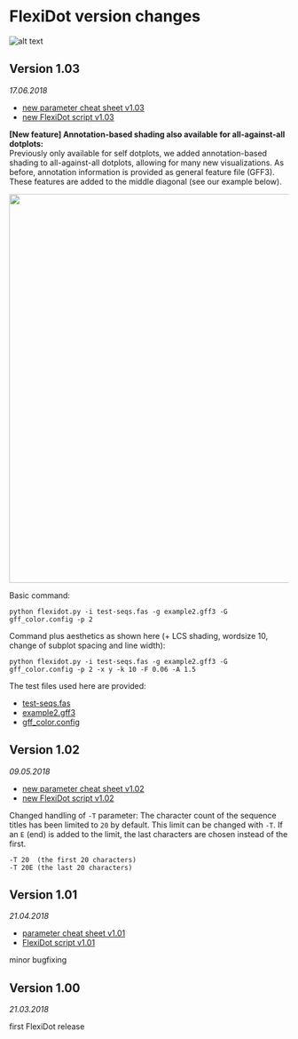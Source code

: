 # FlexiDot version changes

![alt text](https://github.com/molbio-dresden/flexidot/blob/master/images/Selfdotplots_banner4.png "FlexiDot self dotplots")

## Version 1.03
*17.06.2018* 

* [new parameter cheat sheet v1.03](https://github.com/molbio-dresden/flexidot/blob/master/documentation/usage_v1.03.pdf) 
* [new FlexiDot script v1.03](https://github.com/molbio-dresden/flexidot/blob/master/code/flexidot_v1.03.py)


**[New feature] Annotation-based shading also available for all-against-all dotplots:**   
Previously only available for self dotplots, we added annotation-based shading to all-against-all dotplots, allowing for many new visualizations. As before, annotation information is provided as general feature file (GFF3). These features are added to the middle diagonal (see our example below).

<img src="https://github.com/molbio-dresden/flexidot/blob/master/images/all_against_all_annotation_based_shading_cool.png" width="700">

Basic command:
```
python flexidot.py -i test-seqs.fas -g example2.gff3 -G gff_color.config -p 2
```

Command plus aesthetics as shown here (+ LCS shading, wordsize 10, change of subplot spacing and line width):
```
python flexidot.py -i test-seqs.fas -g example2.gff3 -G gff_color.config -p 2 -x y -k 10 -F 0.06 -A 1.5
```

The test files used here are provided:
* [test-seqs.fas](https://github.com/molbio-dresden/flexidot/blob/master/test-data/test-seqs.fas)
* [example2.gff3](https://github.com/molbio-dresden/flexidot/blob/master/test-data/example2.gff3)
* [gff_color.config](https://github.com/molbio-dresden/flexidot/blob/master/test-data/gff_color.config)



## Version 1.02 
*09.05.2018*

* [new parameter cheat sheet v1.02](https://github.com/molbio-dresden/flexidot/blob/master/documentation/usage_v1.02.pdf) 
* [new FlexiDot script v1.02](https://github.com/molbio-dresden/flexidot/blob/master/code/flexidot_v1.02.py)

Changed handling of `-T` parameter: The character count of the sequence titles has been limited to `20` by default. This limit can be changed with `-T`. If an `E` (end) is added to the limit, the last characters are chosen instead of the first. 

```
-T 20  (the first 20 characters)     
-T 20E (the last 20 characters)
```


## Version 1.01 
*21.04.2018*


* [parameter cheat sheet v1.01](https://github.com/molbio-dresden/flexidot/blob/master/documentation/usage_v1.01.pdf)
* [FlexiDot script v1.01](https://github.com/molbio-dresden/flexidot/blob/master/code/flexidot_v1.01.py)

minor bugfixing



## Version 1.00 
*21.03.2018*

first FlexiDot release
